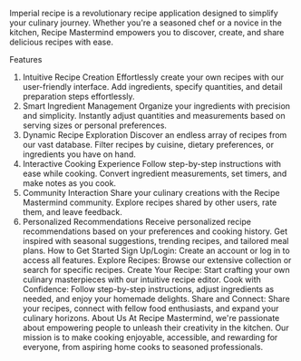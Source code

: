 Imperial recipe is a revolutionary recipe application designed to simplify your culinary journey. Whether you're a seasoned chef or a novice in the kitchen, Recipe Mastermind empowers you to discover, create, and share delicious recipes with ease.

Features
1. Intuitive Recipe Creation
Effortlessly create your own recipes with our user-friendly interface.
Add ingredients, specify quantities, and detail preparation steps effortlessly.
2. Smart Ingredient Management
Organize your ingredients with precision and simplicity.
Instantly adjust quantities and measurements based on serving sizes or personal preferences.
3. Dynamic Recipe Exploration
Discover an endless array of recipes from our vast database.
Filter recipes by cuisine, dietary preferences, or ingredients you have on hand.
4. Interactive Cooking Experience
Follow step-by-step instructions with ease while cooking.
Convert ingredient measurements, set timers, and make notes as you cook.
5. Community Interaction
Share your culinary creations with the Recipe Mastermind community.
Explore recipes shared by other users, rate them, and leave feedback.
6. Personalized Recommendations
Receive personalized recipe recommendations based on your preferences and cooking history.
Get inspired with seasonal suggestions, trending recipes, and tailored meal plans.
How to Get Started
Sign Up/Login: Create an account or log in to access all features.
Explore Recipes: Browse our extensive collection or search for specific recipes.
Create Your Recipe: Start crafting your own culinary masterpieces with our intuitive recipe editor.
Cook with Confidence: Follow step-by-step instructions, adjust ingredients as needed, and enjoy your homemade delights.
Share and Connect: Share your recipes, connect with fellow food enthusiasts, and expand your culinary horizons.
About Us
At Recipe Mastermind, we're passionate about empowering people to unleash their creativity in the kitchen. Our mission is to make cooking enjoyable, accessible, and rewarding for everyone, from aspiring home cooks to seasoned professionals.
